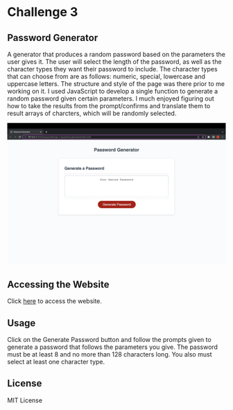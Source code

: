 # Challenge 3

## Password Generator

A generator that produces a random password based on the parameters the user gives it. The user will select the length of the password, as well as the character types they want their password to include. The character types that can choose from are as follows: numeric, special, lowercase and uppercase letters. The structure and style of the page was there prior to me working on it. I used JavaScript to develop a single function to generate a random password given certain parameters. I much enjoyed figuring out how to take the results from the prompt/confirms and translate them to result arrays of charcters, which will be randomly selected.

![Screenshot of Password Generator page](./Screenshot%202023-03-08%20at%2017.02.29.png)

## Accessing the Website

Click [here](https://kernel02.github.io/challenge-3-password-generator/) to access the website.

## Usage

Click on the Generate Password button and follow the prompts given to generate a password that follows the parameters you give. The password must be at least 8 and no more than 128 characters long. You also must select at least one character type.

## License

MIT License

